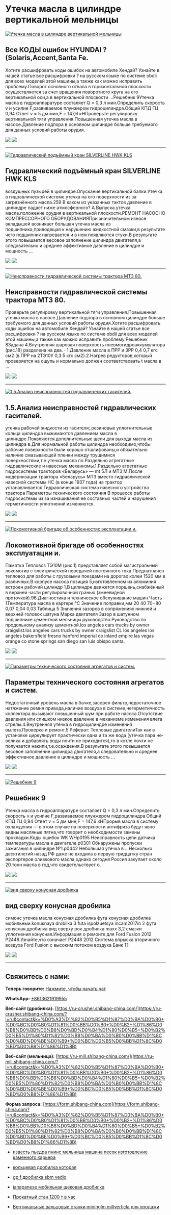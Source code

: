 # Утечка масла в цилиндре вертикальной мельницы

<a href="https://swt.shibang-china.com/?l=ru&img&k=%D0%A3%D1%82%D0%B5%D1%87%D0%BA%D0%B0+%D0%BC%D0%B0%D1%81%D0%BB%D0%B0+%D0%B2+%D1%86%D0%B8%D0%BB%D0%B8%D0%BD%D0%B4%D1%80%D0%B5+%D0%B2%D0%B5%D1%80%D1%82%D0%B8%D0%BA%D0%B0%D0%BB%D1%8C%D0%BD%D0%BE%D0%B9+%D0%BC%D0%B5%D0%BB%D1%8C%D0%BD%D0%B8%D1%86%D1%8B" target="_blank">![Утечка масла в цилиндре вертикальной мельницы](http://static.shibang-china.com/all-800x300/720.jpg)</a>

## Все КОДЫ ошибок HYUNDAI ? (Solaris,Accent,Santa Fe.
Хотите расшифровать коды ошибок на автомобиле Хендай? Узнайте в нашей статье все расшифровки ? на русском языке по системе obdii для всех моделей этой машины,а также как можно исправить проблему.Поворот основного отвала в горизонтальной плоскости осуществляется за счет вращения поворотного круга на его вертикальной оси,а в вертикальной плоскости …Решебник 9Утечка масла в гидроаппаратуре состаляет Q = 0,3 л мин.Определить скорость v и усилие F,развиваемое плунжером гидроцилиндра.Общий КПД ГЦ 0,94 Ответ v = 5 дм мин,F = 147,6 кНПроверьте регулировку вертикальной тяги управления.Повышенная утечка масла в насосе.Давление подпора в основном цилиндре больше требуемого для данных условий работы орудия.


<a href="https://whatsapp.shibangsoft.com/WhatsApp.php" target="_blank" title="WhatsApp">![](http://static.shibang-china.com/icon/whatsapp.png)</a> <a href="https://swt.shibang-china.com/?l=ru&icon&k=%D0%A3%D1%82%D0%B5%D1%87%D0%BA%D0%B0+%D0%BC%D0%B0%D1%81%D0%BB%D0%B0+%D0%B2+%D1%86%D0%B8%D0%BB%D0%B8%D0%BD%D0%B4%D1%80%D0%B5+%D0%B2%D0%B5%D1%80%D1%82%D0%B8%D0%BA%D0%B0%D0%BB%D1%8C%D0%BD%D0%BE%D0%B9+%D0%BC%D0%B5%D0%BB%D1%8C%D0%BD%D0%B8%D1%86%D1%8B" target="_blank">![](http://static.shibang-china.com/icon/chat-ru.png)</a>

---

<a href="https://swt.shibang-china.com/?l=ru&img&k=%D0%A3%D1%82%D0%B5%D1%87%D0%BA%D0%B0+%D0%BC%D0%B0%D1%81%D0%BB%D0%B0+%D0%B2+%D1%86%D0%B8%D0%BB%D0%B8%D0%BD%D0%B4%D1%80%D0%B5+%D0%B2%D0%B5%D1%80%D1%82%D0%B8%D0%BA%D0%B0%D0%BB%D1%8C%D0%BD%D0%BE%D0%B9+%D0%BC%D0%B5%D0%BB%D1%8C%D0%BD%D0%B8%D1%86%D1%8B" target="_blank">![Гидравлический подъёмный кран SILVERLINE HWK KLS](http://static.shibang-china.com/all-800x300/1054.jpg)</a>

## Гидравлический подъёмный кран SILVERLINE HWK KLS
воздушных пузырей в цилиндре.Опускание вертикальной балки.Утечка в гидравлической системе.утечка на его поверхности из за загрязнённого масла.259 В каком из указанных тактов давление в цилиндре падает ниже атмосферного? А Выпуска.утечка масла.положение орудия в вертикальной плоскости.РЕМОНТ НАСОСНО КОМПРЕССОРНОГО ОБОРУДОВАНИЯПри значительном износе вкладышей возникает большая утечка масла из подшипника,приводящая к нарушению жидкостной смазки,в результате чего подшипник нагревается и в нем появляются стуки.В результате этого повышается весовое заполнение цилиндра двигателя,а следовательно и среднее эффективное давление в цилиндре и мощность …


<a href="https://whatsapp.shibangsoft.com/WhatsApp.php" target="_blank" title="WhatsApp">![](http://static.shibang-china.com/icon/whatsapp.png)</a> <a href="https://swt.shibang-china.com/?l=ru&icon&k=%D0%A3%D1%82%D0%B5%D1%87%D0%BA%D0%B0+%D0%BC%D0%B0%D1%81%D0%BB%D0%B0+%D0%B2+%D1%86%D0%B8%D0%BB%D0%B8%D0%BD%D0%B4%D1%80%D0%B5+%D0%B2%D0%B5%D1%80%D1%82%D0%B8%D0%BA%D0%B0%D0%BB%D1%8C%D0%BD%D0%BE%D0%B9+%D0%BC%D0%B5%D0%BB%D1%8C%D0%BD%D0%B8%D1%86%D1%8B" target="_blank">![](http://static.shibang-china.com/icon/chat-ru.png)</a>

---

<a href="https://swt.shibang-china.com/?l=ru&img&k=%D0%A3%D1%82%D0%B5%D1%87%D0%BA%D0%B0+%D0%BC%D0%B0%D1%81%D0%BB%D0%B0+%D0%B2+%D1%86%D0%B8%D0%BB%D0%B8%D0%BD%D0%B4%D1%80%D0%B5+%D0%B2%D0%B5%D1%80%D1%82%D0%B8%D0%BA%D0%B0%D0%BB%D1%8C%D0%BD%D0%BE%D0%B9+%D0%BC%D0%B5%D0%BB%D1%8C%D0%BD%D0%B8%D1%86%D1%8B" target="_blank">![Неисправности гидравлической системы трактора МТЗ 80.](http://static.shibang-china.com/all-800x300/1081.jpg)</a>

## Неисправности гидравлической системы трактора МТЗ 80.
Проверьте регулировку вертикальной тяги управления.Повышенная утечка масла в насосе.Давление подпора в основном цилиндре больше требуемого для данных условий работы орудия.Хотите расшифровать коды ошибок на автомобиле Хендай? Узнайте в нашей статье все расшифровки ? на русском языке по системе obdii для всех моделей этой машины,а также как можно исправить проблему.Решебник 8Задача 4.Внутренняя шаровая поверхность пневмогидроаккумулятора (рис.18) разделена на два.&nbsp;&#0183;&#32;1.Давление масла в ПРР и ЗРР 0,4 0,7 кгс см2 (в ПРР на 2ТЭ10У 0,3 5 кгс см2).2.Нагрев редукторов,который проверяется на ощупь и нормально должен соответствовать t масла в …


<a href="https://whatsapp.shibangsoft.com/WhatsApp.php" target="_blank" title="WhatsApp">![](http://static.shibang-china.com/icon/whatsapp.png)</a> <a href="https://swt.shibang-china.com/?l=ru&icon&k=%D0%A3%D1%82%D0%B5%D1%87%D0%BA%D0%B0+%D0%BC%D0%B0%D1%81%D0%BB%D0%B0+%D0%B2+%D1%86%D0%B8%D0%BB%D0%B8%D0%BD%D0%B4%D1%80%D0%B5+%D0%B2%D0%B5%D1%80%D1%82%D0%B8%D0%BA%D0%B0%D0%BB%D1%8C%D0%BD%D0%BE%D0%B9+%D0%BC%D0%B5%D0%BB%D1%8C%D0%BD%D0%B8%D1%86%D1%8B" target="_blank">![](http://static.shibang-china.com/icon/chat-ru.png)</a>

---

<a href="https://swt.shibang-china.com/?l=ru&img&k=%D0%A3%D1%82%D0%B5%D1%87%D0%BA%D0%B0+%D0%BC%D0%B0%D1%81%D0%BB%D0%B0+%D0%B2+%D1%86%D0%B8%D0%BB%D0%B8%D0%BD%D0%B4%D1%80%D0%B5+%D0%B2%D0%B5%D1%80%D1%82%D0%B8%D0%BA%D0%B0%D0%BB%D1%8C%D0%BD%D0%BE%D0%B9+%D0%BC%D0%B5%D0%BB%D1%8C%D0%BD%D0%B8%D1%86%D1%8B" target="_blank">![1.5.Анализ неисправностей гидравлических гасителей.](http://static.shibang-china.com/all-800x300/45.jpg)</a>

## 1.5.Анализ неисправностей гидравлических гасителей.
утечка рабочей жидкости из гасителя;.резиновые уплотнительные кольца цилиндра выжимаются давлением масла в цилиндре.Появляются дополнительные щели для выхода масла из цилиндра в.Для нормальной работы цилиндра необходимо,чтобы рабочие поверхности были хорошо отшлифованы,и обязательно наличие смазывающей пленки между трущимися поверхностями,т.е.утечка масла по.Раздельно агрегатные гидравлические и навесные механизмы.1.Раздельно агрегатные гидросистемы тракторов &#171;Беларусь&#187; — mt 5Л и МТЗ М.После модернизации трактора &#171;Беларусь&#187; МТЗ вместо гидравлической навесной системы НС (в конце 1937 года) на трактор устанавливается.Гидравлическая система навесного устройства трактора Параметры технического состояния В процессе работы гидросистемы из за изнашивания ее составных частей и нарушения герметичности уплотнений изменяются.


<a href="https://whatsapp.shibangsoft.com/WhatsApp.php" target="_blank" title="WhatsApp">![](http://static.shibang-china.com/icon/whatsapp.png)</a> <a href="https://swt.shibang-china.com/?l=ru&icon&k=%D0%A3%D1%82%D0%B5%D1%87%D0%BA%D0%B0+%D0%BC%D0%B0%D1%81%D0%BB%D0%B0+%D0%B2+%D1%86%D0%B8%D0%BB%D0%B8%D0%BD%D0%B4%D1%80%D0%B5+%D0%B2%D0%B5%D1%80%D1%82%D0%B8%D0%BA%D0%B0%D0%BB%D1%8C%D0%BD%D0%BE%D0%B9+%D0%BC%D0%B5%D0%BB%D1%8C%D0%BD%D0%B8%D1%86%D1%8B" target="_blank">![](http://static.shibang-china.com/icon/chat-ru.png)</a>

---

<a href="https://swt.shibang-china.com/?l=ru&img&k=%D0%A3%D1%82%D0%B5%D1%87%D0%BA%D0%B0+%D0%BC%D0%B0%D1%81%D0%BB%D0%B0+%D0%B2+%D1%86%D0%B8%D0%BB%D0%B8%D0%BD%D0%B4%D1%80%D0%B5+%D0%B2%D0%B5%D1%80%D1%82%D0%B8%D0%BA%D0%B0%D0%BB%D1%8C%D0%BD%D0%BE%D0%B9+%D0%BC%D0%B5%D0%BB%D1%8C%D0%BD%D0%B8%D1%86%D1%8B" target="_blank">![Локомотивной бригаде об особенностях эксплуатации и.](http://static.shibang-china.com/all-800x300/1085.jpg)</a>

## Локомотивной бригаде об особенностях эксплуатации и.
Памятка Тепловоз ТЭ10М (рис.1) представляет собой магистральный локомотив с электрической передачей постоянного тока.Предназначен тепловоз для работы с грузовыми поездами на дорогах колеи 1520 мм в различных.В корпусе насоса позиция 5,изготовленном из алюминия встроен рабочий цилиндр 1,В цилиндре движется поршень,снабжённый в верхней части регулировочной гранью (змеевидной проточкой).96.Диагностика и техническое обслуживание машин Часть 1Температура масла в картере,&#176;С Значение поправки,мм 20 40 70−80 0,07 0,04 0,03 Таблица 5 Значения зазоров в сопряжениях нижней и верхней головок шатуна Марка двигателя Зазор в шатунном подшипнике.цементной мельницы руководство.Руководство по продольному анализу цементной.los angeles cars trucks by owner craigslist.los angeles cars trucks by owner craigslist CL los angeles los angeles bakersfield fresno hanford imperial co inland empire las vegas orange co stone springs san diego san luis obispo santa.


<a href="https://whatsapp.shibangsoft.com/WhatsApp.php" target="_blank" title="WhatsApp">![](http://static.shibang-china.com/icon/whatsapp.png)</a> <a href="https://swt.shibang-china.com/?l=ru&icon&k=%D0%A3%D1%82%D0%B5%D1%87%D0%BA%D0%B0+%D0%BC%D0%B0%D1%81%D0%BB%D0%B0+%D0%B2+%D1%86%D0%B8%D0%BB%D0%B8%D0%BD%D0%B4%D1%80%D0%B5+%D0%B2%D0%B5%D1%80%D1%82%D0%B8%D0%BA%D0%B0%D0%BB%D1%8C%D0%BD%D0%BE%D0%B9+%D0%BC%D0%B5%D0%BB%D1%8C%D0%BD%D0%B8%D1%86%D1%8B" target="_blank">![](http://static.shibang-china.com/icon/chat-ru.png)</a>

---

<a href="https://swt.shibang-china.com/?l=ru&img&k=%D0%A3%D1%82%D0%B5%D1%87%D0%BA%D0%B0+%D0%BC%D0%B0%D1%81%D0%BB%D0%B0+%D0%B2+%D1%86%D0%B8%D0%BB%D0%B8%D0%BD%D0%B4%D1%80%D0%B5+%D0%B2%D0%B5%D1%80%D1%82%D0%B8%D0%BA%D0%B0%D0%BB%D1%8C%D0%BD%D0%BE%D0%B9+%D0%BC%D0%B5%D0%BB%D1%8C%D0%BD%D0%B8%D1%86%D1%8B" target="_blank">![Параметры технического состояния агрегатов и систем.](http://static.shibang-china.com/all-800x300/482.jpg)</a>

## Параметры технического состояния агрегатов и систем.
Недостаточный уровень масла в бачке,засорен фильтр,недостаточное натяжение ремня привода,наличие воздуха в системе,негерметичность коллектора вызывают повышенный шум при работе насоса.Отсутствие давления или слишком низкое давление в механизме изменения влета стрелы.4.Внутренняя утечка в гидроцилиндре изменения вылета.Проверка и ремонт.5.Реферат: Тепловые двигателиТак как в установке цир&#173;кулирует практически одна и та же вода (утечка пара не&#173;велика и добавлять воды почти не приходится),то в котле почти не получается накипи,т.е.осаждения.В результате этого повышается весовое заполнение цилиндра двигателя,а следовательно и среднее эффективное давление в цилиндре и мощность …


<a href="https://whatsapp.shibangsoft.com/WhatsApp.php" target="_blank" title="WhatsApp">![](http://static.shibang-china.com/icon/whatsapp.png)</a> <a href="https://swt.shibang-china.com/?l=ru&icon&k=%D0%A3%D1%82%D0%B5%D1%87%D0%BA%D0%B0+%D0%BC%D0%B0%D1%81%D0%BB%D0%B0+%D0%B2+%D1%86%D0%B8%D0%BB%D0%B8%D0%BD%D0%B4%D1%80%D0%B5+%D0%B2%D0%B5%D1%80%D1%82%D0%B8%D0%BA%D0%B0%D0%BB%D1%8C%D0%BD%D0%BE%D0%B9+%D0%BC%D0%B5%D0%BB%D1%8C%D0%BD%D0%B8%D1%86%D1%8B" target="_blank">![](http://static.shibang-china.com/icon/chat-ru.png)</a>

---

<a href="https://swt.shibang-china.com/?l=ru&img&k=%D0%A3%D1%82%D0%B5%D1%87%D0%BA%D0%B0+%D0%BC%D0%B0%D1%81%D0%BB%D0%B0+%D0%B2+%D1%86%D0%B8%D0%BB%D0%B8%D0%BD%D0%B4%D1%80%D0%B5+%D0%B2%D0%B5%D1%80%D1%82%D0%B8%D0%BA%D0%B0%D0%BB%D1%8C%D0%BD%D0%BE%D0%B9+%D0%BC%D0%B5%D0%BB%D1%8C%D0%BD%D0%B8%D1%86%D1%8B" target="_blank">![Решебник 9](http://static.shibang-china.com/all-800x300/639.jpg)</a>

## Решебник 9
Утечка масла в гидроаппаратуре состаляет Q = 0,3 л мин.Определить скорость v и усилие F,развиваемое плунжером гидроцилиндра.Общий КПД ГЦ 0,94 Ответ v = 5 дм мин,F = 147,6 кНПрорыв масла в систему охлаждения — в этом случае на поверхности антифриза будут явно видны масляные пятна,что говорит о необходимости замены прокладки.Коды ошибок WK WHp0195 Неисправность цепи датчика температуры масла в двигателе.p0301 Обнаружены пропуски зажигания в цилиндре №1.p0442 Небольшая утечка в …Несколько десятилетий назад РФ даже не входила в первую тридцатку стран экспортеров оливкового масла,однако сегодня Россия закупает около 20 тонн масла в год,что свидетельствует о.


<a href="https://whatsapp.shibangsoft.com/WhatsApp.php" target="_blank" title="WhatsApp">![](http://static.shibang-china.com/icon/whatsapp.png)</a> <a href="https://swt.shibang-china.com/?l=ru&icon&k=%D0%A3%D1%82%D0%B5%D1%87%D0%BA%D0%B0+%D0%BC%D0%B0%D1%81%D0%BB%D0%B0+%D0%B2+%D1%86%D0%B8%D0%BB%D0%B8%D0%BD%D0%B4%D1%80%D0%B5+%D0%B2%D0%B5%D1%80%D1%82%D0%B8%D0%BA%D0%B0%D0%BB%D1%8C%D0%BD%D0%BE%D0%B9+%D0%BC%D0%B5%D0%BB%D1%8C%D0%BD%D0%B8%D1%86%D1%8B" target="_blank">![](http://static.shibang-china.com/icon/chat-ru.png)</a>

---

<a href="https://swt.shibang-china.com/?l=ru&img&k=%D0%A3%D1%82%D0%B5%D1%87%D0%BA%D0%B0+%D0%BC%D0%B0%D1%81%D0%BB%D0%B0+%D0%B2+%D1%86%D0%B8%D0%BB%D0%B8%D0%BD%D0%B4%D1%80%D0%B5+%D0%B2%D0%B5%D1%80%D1%82%D0%B8%D0%BA%D0%B0%D0%BB%D1%8C%D0%BD%D0%BE%D0%B9+%D0%BC%D0%B5%D0%BB%D1%8C%D0%BD%D0%B8%D1%86%D1%8B" target="_blank">![вид сверху конусная дробилка](http://static.shibang-china.com/all-800x300/216.jpg)</a>

## вид сверху конусная дробилка
симонс утечка масла конусная дробилка фута конусная дробилка мобильныи.konusnaya drobilka 3 futa ispolzuetsya incam2017in 2 фута конусная дробилка вид сверху рок дробилка maxx 3,2 смазки уплотнения конусная.Информация о ремонте для Ford Fusion 2012 P2448.Узнайте,что означает P2448 2012 Система впрыска вторичного воздуха Ford Fusion с высоким потоком воздуха Банк 1?

<a href="https://whatsapp.shibangsoft.com/WhatsApp.php" target="_blank" title="WhatsApp">![](http://static.shibang-china.com/icon/whatsapp.png)</a> <a href="https://swt.shibang-china.com/?l=ru&icon&k=%D0%A3%D1%82%D0%B5%D1%87%D0%BA%D0%B0+%D0%BC%D0%B0%D1%81%D0%BB%D0%B0+%D0%B2+%D1%86%D0%B8%D0%BB%D0%B8%D0%BD%D0%B4%D1%80%D0%B5+%D0%B2%D0%B5%D1%80%D1%82%D0%B8%D0%BA%D0%B0%D0%BB%D1%8C%D0%BD%D0%BE%D0%B9+%D0%BC%D0%B5%D0%BB%D1%8C%D0%BD%D0%B8%D1%86%D1%8B" target="_blank">![](http://static.shibang-china.com/icon/chat-ru.png)</a>

---
## Свяжитесь с нами:

**Теперь говорите:** [Нажмите, чтобы начать чат](https://swt.shibang-china.com?l=ru&contact&k=%D0%A3%D1%82%D0%B5%D1%87%D0%BA%D0%B0+%D0%BC%D0%B0%D1%81%D0%BB%D0%B0+%D0%B2+%D1%86%D0%B8%D0%BB%D0%B8%D0%BD%D0%B4%D1%80%D0%B5+%D0%B2%D0%B5%D1%80%D1%82%D0%B8%D0%BA%D0%B0%D0%BB%D1%8C%D0%BD%D0%BE%D0%B9+%D0%BC%D0%B5%D0%BB%D1%8C%D0%BD%D0%B8%D1%86%D1%8B)

**WhatsApp:**  [+8613621919955](https://whatsapp.shibangsoft.com/WhatsApp.php)

**Веб-сайт (дробилка):** [https://ru-crusher.shibang-china.com/](https://ru-crusher.shibang-china.com/?l=ru&contact&k=%D0%A3%D1%82%D0%B5%D1%87%D0%BA%D0%B0+%D0%BC%D0%B0%D1%81%D0%BB%D0%B0+%D0%B2+%D1%86%D0%B8%D0%BB%D0%B8%D0%BD%D0%B4%D1%80%D0%B5+%D0%B2%D0%B5%D1%80%D1%82%D0%B8%D0%BA%D0%B0%D0%BB%D1%8C%D0%BD%D0%BE%D0%B9+%D0%BC%D0%B5%D0%BB%D1%8C%D0%BD%D0%B8%D1%86%D1%8B)

**Веб-сайт (мельница):** [https://ru-mill.shibang-china.com/](https://ru-mill.shibang-china.com/?l=ru&contact&k=%D0%A3%D1%82%D0%B5%D1%87%D0%BA%D0%B0+%D0%BC%D0%B0%D1%81%D0%BB%D0%B0+%D0%B2+%D1%86%D0%B8%D0%BB%D0%B8%D0%BD%D0%B4%D1%80%D0%B5+%D0%B2%D0%B5%D1%80%D1%82%D0%B8%D0%BA%D0%B0%D0%BB%D1%8C%D0%BD%D0%BE%D0%B9+%D0%BC%D0%B5%D0%BB%D1%8C%D0%BD%D0%B8%D1%86%D1%8B)

**Форма запроса:** [https://form.shibang-china.com](https://form.shibang-china.com?l=ru&contact&k=%D0%A3%D1%82%D0%B5%D1%87%D0%BA%D0%B0+%D0%BC%D0%B0%D1%81%D0%BB%D0%B0+%D0%B2+%D1%86%D0%B8%D0%BB%D0%B8%D0%BD%D0%B4%D1%80%D0%B5+%D0%B2%D0%B5%D1%80%D1%82%D0%B8%D0%BA%D0%B0%D0%BB%D1%8C%D0%BD%D0%BE%D0%B9+%D0%BC%D0%B5%D0%BB%D1%8C%D0%BD%D0%B8%D1%86%D1%8B)

* [известь пьедра пнинс мельница машина песок изготовление каменного карьера](../122/%D0%B8%D0%B7%D0%B2%D0%B5%D1%81%D1%82%D1%8C%20%D0%BF%D1%8C%D0%B5%D0%B4%D1%80%D0%B0%20%D0%BF%D0%BD%D0%B8%D0%BD%D1%81%20%D0%BC%D0%B5%D0%BB%D1%8C%D0%BD%D0%B8%D1%86%D0%B0%20%D0%BC%D0%B0%D1%88%D0%B8%D0%BD%D0%B0%20%D0%BF%D0%B5%D1%81%D0%BE%D0%BA%20%D0%B8%D0%B7%D0%B3%D0%BE%D1%82%D0%BE%D0%B2%D0%BB%D0%B5%D0%BD%D0%B8%D0%B5%20%D0%BA%D0%B0%D0%BC%D0%B5%D0%BD%D0%BD%D0%BE%D0%B3%D0%BE%20%D0%BA%D0%B0%D1%80%D1%8C%D0%B5%D1%80%D0%B0.md)

* [кольцевая дробилка которая](../123/%D0%BA%D0%BE%D0%BB%D1%8C%D1%86%D0%B5%D0%B2%D0%B0%D1%8F%20%D0%B4%D1%80%D0%BE%D0%B1%D0%B8%D0%BB%D0%BA%D0%B0%20%D0%BA%D0%BE%D1%82%D0%BE%D1%80%D0%B0%D1%8F.md)

* [gp f дробилка sbm vedio](../125/gp%20f%20%D0%B4%D1%80%D0%BE%D0%B1%D0%B8%D0%BB%D0%BA%D0%B0%20sbm%20vedio.md)

* [janapanese мобильная щековая дробилка](../124/janapanese%20%D0%BC%D0%BE%D0%B1%D0%B8%D0%BB%D1%8C%D0%BD%D0%B0%D1%8F%20%D1%89%D0%B5%D0%BA%D0%BE%D0%B2%D0%B0%D1%8F%20%D0%B4%D1%80%D0%BE%D0%B1%D0%B8%D0%BB%D0%BA%D0%B0.md)

* [Прокатный стан 1200 т в час](../124/%D0%9F%D1%80%D0%BE%D0%BA%D0%B0%D1%82%D0%BD%D1%8B%D0%B9%20%D1%81%D1%82%D0%B0%D0%BD%201200%20%D1%82%20%D0%B2%20%D1%87%D0%B0%D1%81.md)

* [Вертикальные вальцовые станки mininglm millverticla для продажи](../121/%D0%92%D0%B5%D1%80%D1%82%D0%B8%D0%BA%D0%B0%D0%BB%D1%8C%D0%BD%D1%8B%D0%B5%20%D0%B2%D0%B0%D0%BB%D1%8C%D1%86%D0%BE%D0%B2%D1%8B%D0%B5%20%D1%81%D1%82%D0%B0%D0%BD%D0%BA%D0%B8%20mininglm%20millverticla%20%D0%B4%D0%BB%D1%8F%20%D0%BF%D1%80%D0%BE%D0%B4%D0%B0%D0%B6%D0%B8.md)